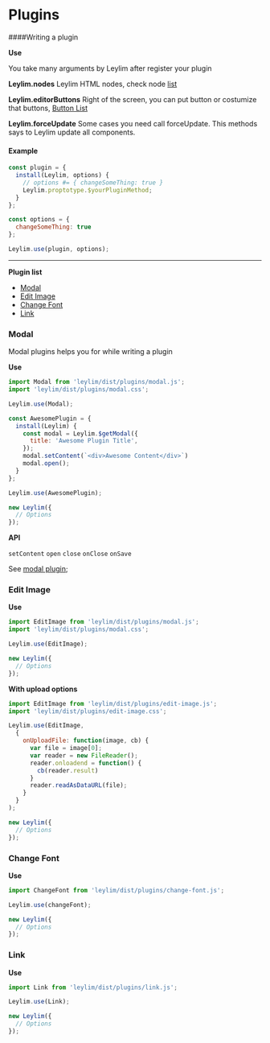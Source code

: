 # Plugins

####Writing a plugin

**Use**

You take many arguments by Leylim after register your plugin

**Leylim.nodes** Leylim HTML nodes, check node [list](https://github.com/abdullah/leylim/blob/master/lib/constant.js)

**Leylim.editorButtons** Right of the screen, you can put button or costumize that buttons, [Button List](https://github.com/abdullah/leylim/blob/master/lib/editorButtons.js)

**Leylim.forceUpdate** Some cases you need call forceUpdate. This methods says to Leylim update all components.

#### Example

```javascript
const plugin = {
  install(Leylim, options) {
    // options #= { changeSomeThing: true }
    Leylim.proptotype.$yourPluginMethod;
  }
};

const options = {
  changeSomeThing: true
};

Leylim.use(plugin, options);
```

---

**Plugin list**

- [Modal](#modal)
- [Edit Image](#edit-image)
- [Change Font](#change-font)
- [Link](#link)

### Modal
Modal plugins helps you for while writing a plugin

**Use**

```javascript
import Modal from 'leylim/dist/plugins/modal.js';
import 'leylim/dist/plugins/modal.css';

Leylim.use(Modal);

const AwesomePlugin = {
  install(Leylim) {
    const modal = Leylim.$getModal({
      title: 'Awesome Plugin Title',
    });
    modal.setContent(`<div>Awesome Content</div>`)
    modal.open();
  }
};

Leylim.use(AwesomePlugin);

new Leylim({
  // Options
});

```


**API**

`setContent`
`open`
`close`
`onClose`
`onSave`

See [modal plugin](https://github.com/abdullah/leylim/blob/master/lib/plugins/modal.js);


### Edit Image

**Use**


```javascript
import EditImage from 'leylim/dist/plugins/modal.js';
import 'leylim/dist/plugins/modal.css';

Leylim.use(EditImage);

new Leylim({
  // Options
});
```


**With upload options**

```javascript
import EditImage from 'leylim/dist/plugins/edit-image.js';
import 'leylim/dist/plugins/edit-image.css';

Leylim.use(EditImage,
  {
    onUploadFile: function(image, cb) {
      var file = image[0];
      var reader = new FileReader();
      reader.onloadend = function() {
        cb(reader.result)
      }
      reader.readAsDataURL(file);
    }
  }
);

new Leylim({
  // Options
});
```

### Change Font

**Use**

```javascript
import ChangeFont from 'leylim/dist/plugins/change-font.js';

Leylim.use(changeFont);

new Leylim({
  // Options
});
```


### Link

**Use**

```javascript
import Link from 'leylim/dist/plugins/link.js';

Leylim.use(Link);

new Leylim({
  // Options
});
```

